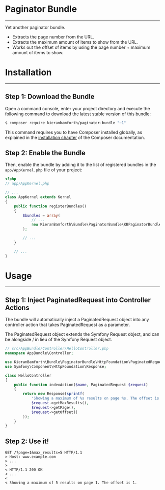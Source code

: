 # Paginator Bundle
---

Yet another paginator bundle.
 - Extracts the page number from the URL.
 - Extracts the maximum amount of items to show from the URL.
 - Works out the offset of items by using the page number + maximum amount of items to show.

# Installation
---

## Step 1: Download the Bundle

Open a command console, enter your project directory and execute the
following command to download the latest stable version of this bundle:

```bash
$ composer require kieranbamforth/paginator-bundle "~1"
```

This command requires you to have Composer installed globally, as explained
in the [installation chapter](https://getcomposer.org/doc/00-intro.md)
of the Composer documentation.

## Step 2: Enable the Bundle

Then, enable the bundle by adding it to the list of registered bundles
in the `app/AppKernel.php` file of your project:

```php
<?php
// app/AppKernel.php

// ...
class AppKernel extends Kernel
{
    public function registerBundles()
    {
        $bundles = array(
            // ...
            new KieranBamforth\Bundle\PaginatorBundle\KBPaginatorBundle(),
        );

        // ...
    }

    // ...
}
```

# Usage
---
## Step 1: Inject  PaginatedRequest into Controller Actions
The bundle will automatically inject a PaginatedRequest object into any controller action that takes PaginatedRequest as a parameter.

The PaginatedRequest object extends the Symfony Request object, and can be alongside / in lieu of the Symfony Request object.
```php
// src/AppBundle/Controller/HelloController.php
namespace AppBundle\Controller;

use KieranBamforth\Bundle\PaginatorBundle\HttpFoundation\PaginatedRequest;
use Symfony\Component\HttpFoundation\Response;

class HelloController
{
    public function indexAction($name, PaginatedRequest $request)
    {
        return new Response(sprintf(
            'Showing a maximum of %s results on page %s. The offset is %s.',
            $request->getMaxResults(),
            $request->getPage(),
            $request->getOffset()
        ));
    }
}
```
## Step 2: Use it!
```
GET /?page=1&max_results=5 HTTP/1.1
> Host: www.example.com
> ...
>
< HTTP/1.1 200 OK
< ...
<
< Showing a maximum of 5 results on page 1. The offset is 1.
```
